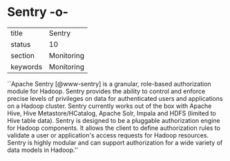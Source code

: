# Sentry -o-


|          |            |
| -------- | ---------- |
| title    | Sentry     | 
| status   | 10         |
| section  | Monitoring |
| keywords | Monitoring |



``Apache Sentry [@www-sentry] is a granular, role-based
authorization module for Hadoop. Sentry provides the ability to
control and enforce precise levels of privileges on data for
authenticated users and applications on a Hadoop cluster. Sentry
currently works out of the box with Apache Hive, Hive
Metastore/HCatalog, Apache Solr, Impala and HDFS (limited to Hive
table data). Sentry is designed to be a pluggable authorization engine
for Hadoop components. It allows the client to define authorization
rules to validate a user or application's access requests for Hadoop
resources. Sentry is highly modular and can support authorization for
a wide variety of data models in Hadoop.''

